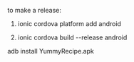 to make a release:

1. ionic cordova platform add android

2. ionic cordova build --release android



adb install YummyRecipe.apk